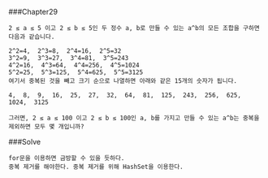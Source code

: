 ###Chapter29

    2 ≤ a ≤ 5 이고 2 ≤ b ≤ 5인 두 정수 a, b로 만들 수 있는 a^b의 모든 조합을 구하면 다음과 같습니다.

    2^2=4,  2^3=8,  2^4=16,  2^5=32
    3^2=9,  3^3=27,  3^4=81,  3^5=243
    4^2=16,  4^3=64,  4^4=256,  4^5=1024
    5^2=25,  5^3=125,  5^4=625,  5^5=3125
    여기서 중복된 것을 빼고 크기 순으로 나열하면 아래와 같은 15개의 숫자가 됩니다.

    4,  8,  9,  16,  25,  27,  32,  64,  81,  125,  243,  256,  625,  1024,  3125

    그러면, 2 ≤ a ≤ 100 이고 2 ≤ b ≤ 100인 a, b를 가지고 만들 수 있는 a^b는 중복을 제외하면 모두 몇 개입니까?

###Solve

    for문을 이용하면 금방할 수 있을 듯하다.
    중복 제거를 해야한다. 중복 제거를 위해 HashSet을 이용한다.
